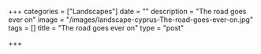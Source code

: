 +++
categories = ["Landscapes"]
date = ""
description = "The road goes ever on"
image = "/images/landscape-cyprus-The-road-goes-ever-on.jpg"
tags = []
title = "The road goes ever on"
type = "post"

+++
